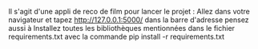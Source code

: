 Il s'agit d'une appli de reco de film
pour lancer le projet : Allez dans votre navigateur et tapez http://127.0.0.1:5000/ dans la barre d'adresse
pensez aussi à Installez toutes les bibliothèques mentionnées dans le fichier requirements.txt avec la commande pip install -r requirements.txt
